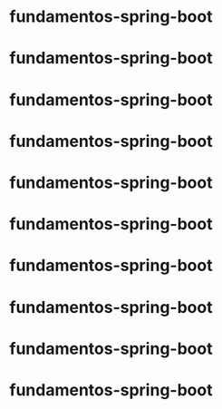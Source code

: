 # fundamentos-spring-boot
# fundamentos-spring-boot
# fundamentos-spring-boot
# fundamentos-spring-boot
# fundamentos-spring-boot
# fundamentos-spring-boot
# fundamentos-spring-boot
# fundamentos-spring-boot
# fundamentos-spring-boot
# fundamentos-spring-boot

